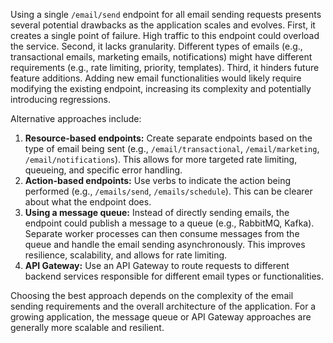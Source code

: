 Using a single `/email/send` endpoint for all email sending requests presents several potential drawbacks as the application scales and evolves.  First, it creates a single point of failure. High traffic to this endpoint could overload the service. Second, it lacks granularity.  Different types of emails (e.g., transactional emails, marketing emails, notifications) might have different requirements (e.g., rate limiting, priority, templates).  Third, it hinders future feature additions.  Adding new email functionalities would likely require modifying the existing endpoint, increasing its complexity and potentially introducing regressions.

Alternative approaches include:

1.  **Resource-based endpoints:**  Create separate endpoints based on the type of email being sent (e.g., `/email/transactional`, `/email/marketing`, `/email/notifications`). This allows for more targeted rate limiting, queueing, and specific error handling.
2.  **Action-based endpoints:** Use verbs to indicate the action being performed (e.g., `/emails/send`, `/emails/schedule`). This can be clearer about what the endpoint does.
3.  **Using a message queue:**  Instead of directly sending emails, the endpoint could publish a message to a queue (e.g., RabbitMQ, Kafka).  Separate worker processes can then consume messages from the queue and handle the email sending asynchronously. This improves resilience, scalability, and allows for rate limiting.
4.  **API Gateway:** Use an API Gateway to route requests to different backend services responsible for different email types or functionalities.

Choosing the best approach depends on the complexity of the email sending requirements and the overall architecture of the application. For a growing application, the message queue or API Gateway approaches are generally more scalable and resilient.